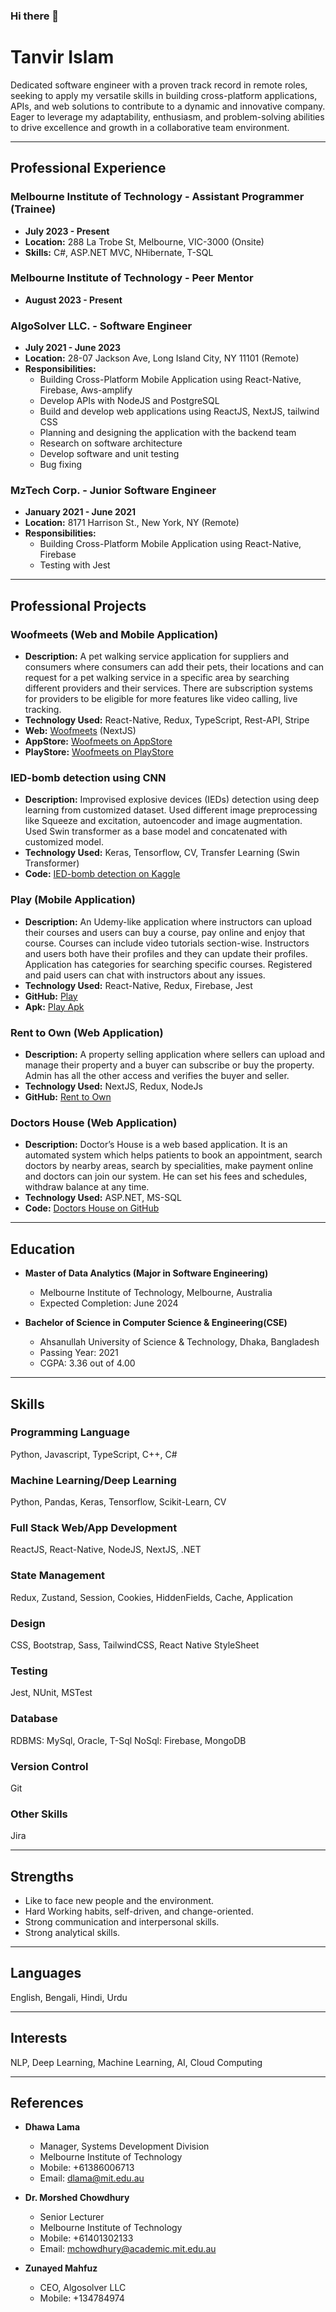 ### Hi there 👋

<!--
**tanvir917/tanvir917** is a ✨ _special_ ✨ repository because its `README.md` (this file) appears on your GitHub profile.

Here are some ideas to get you started:

- 🔭 I’m currently working on ...
- 🌱 I’m currently learning ...
- 👯 I’m looking to collaborate on ...
- 🤔 I’m looking for help with ...
- 💬 Ask me about ...
- 📫 How to reach me: ...
- 😄 Pronouns: ...
- ⚡ Fun fact: ...
-->
# Tanvir Islam

Dedicated software engineer with a proven track record in remote roles, seeking to apply my versatile skills in building cross-platform applications, APIs, and web solutions to contribute to a dynamic and innovative company. Eager to leverage my adaptability, enthusiasm, and problem-solving abilities to drive excellence and growth in a collaborative team environment.

---

## Professional Experience

### Melbourne Institute of Technology - Assistant Programmer (Trainee)
- **July 2023 - Present**
- **Location:** 288 La Trobe St, Melbourne, VIC-3000 (Onsite)
- **Skills:** C#, ASP.NET MVC, NHibernate, T-SQL

### Melbourne Institute of Technology - Peer Mentor
- **August 2023 - Present**

### AlgoSolver LLC. - Software Engineer
- **July 2021 - June 2023**
- **Location:** 28-07 Jackson Ave, Long Island City, NY 11101 (Remote)
- **Responsibilities:**
  - Building Cross-Platform Mobile Application using React-Native, Firebase, Aws-amplify
  - Develop APIs with NodeJS and PostgreSQL
  - Build and develop web applications using ReactJS, NextJS, tailwind CSS
  - Planning and designing the application with the backend team
  - Research on software architecture
  - Develop software and unit testing
  - Bug fixing

### MzTech Corp. - Junior Software Engineer
- **January 2021 - June 2021**
- **Location:** 8171 Harrison St., New York, NY (Remote)
- **Responsibilities:**
  - Building Cross-Platform Mobile Application using React-Native, Firebase
  - Testing with Jest

---

## Professional Projects

### Woofmeets (Web and Mobile Application)
- **Description:** A pet walking service application for suppliers and consumers where consumers can add their pets, their locations and can request for a pet walking service in a specific area by searching different providers and their services. There are subscription systems for providers to be eligible for more features like video calling, live tracking.
- **Technology Used:** React-Native, Redux, TypeScript, Rest-API, Stripe
- **Web:** [Woofmeets](https://www.woofmeets.com) (NextJS)
- **AppStore:** [Woofmeets on AppStore](https://apps.apple.com/au/app/woofmeets/id6443478865)
- **PlayStore:** [Woofmeets on PlayStore](https://play.google.com/store/apps/details?id=com.woofmeets.customer&hl=en_AU&gl=US)

### IED-bomb detection using CNN
- **Description:** Improvised explosive devices (IEDs) detection using deep learning from customized dataset. Used different image preprocessing like Squeeze and excitation, autoencoder and image augmentation. Used Swin transformer as a base model and concatenated with customized model.
- **Technology Used:** Keras, Tensorflow, CV, Transfer Learning (Swin Transformer)
- **Code:** [IED-bomb detection on Kaggle](https://www.kaggle.com/code/tanvirr/ied-bomb-detection-from-waste)

### Play (Mobile Application)
- **Description:** An Udemy-like application where instructors can upload their courses and users can buy a course, pay online and enjoy that course. Courses can include video tutorials section-wise. Instructors and users both have their profiles and they can update their profiles. Application has categories for searching specific courses. Registered and paid users can chat with instructors about any issues.
- **Technology Used:** React-Native, Redux, Firebase, Jest
- **GitHub:** [Play](https://github.com/tanvir917/play)
- **Apk:** [Play Apk](Playing)

### Rent to Own (Web Application)
- **Description:** A property selling application where sellers can upload and manage their property and a buyer can subscribe or buy the property. Admin has all the other access and verifies the buyer and seller.
- **Technology Used:** NextJS, Redux, NodeJs
- **GitHub:** [Rent to Own](https://github.com/tanvir917/property)

### Doctors House (Web Application)
- **Description:** Doctor’s House is a web based application. It is an automated system which helps patients to book an appointment, search doctors by nearby areas, search by specialities, make payment online and doctors can join our system. He can set his fees and schedules, withdraw balance at any time.
- **Technology Used:** ASP.NET, MS-SQL
- **Code:** [Doctors House on GitHub](https://github.com/tanvir917/DoctorsHouse)

---

## Education

- **Master of Data Analytics (Major in Software Engineering)**
  - Melbourne Institute of Technology, Melbourne, Australia
  - Expected Completion: June 2024

- **Bachelor of Science in Computer Science & Engineering(CSE)**
  - Ahsanullah University of Science & Technology, Dhaka, Bangladesh
  - Passing Year: 2021
  - CGPA: 3.36 out of 4.00

---

## Skills

### Programming Language
Python, Javascript, TypeScript, C++, C#

### Machine Learning/Deep Learning
Python, Pandas, Keras, Tensorflow, Scikit-Learn, CV

### Full Stack Web/App Development
ReactJS, React-Native, NodeJS, NextJS, .NET

### State Management
Redux, Zustand, Session, Cookies, HiddenFields, Cache, Application

### Design
CSS, Bootstrap, Sass, TailwindCSS, React Native StyleSheet

### Testing
Jest, NUnit, MSTest

### Database
RDBMS: MySql, Oracle, T-Sql
NoSql: Firebase, MongoDB

### Version Control
Git

### Other Skills
Jira

---

## Strengths

- Like to face new people and the environment.
- Hard Working habits, self-driven, and change-oriented.
- Strong communication and interpersonal skills.
- Strong analytical skills.

---

## Languages

English, Bengali, Hindi, Urdu

---

## Interests

NLP, Deep Learning, Machine Learning, AI, Cloud Computing

---

## References

- **Dhawa Lama**
  - Manager, Systems Development Division
  - Melbourne Institute of Technology
  - Mobile: +61386006713
  - Email: dlama@mit.edu.au

- **Dr. Morshed Chowdhury**
  - Senior Lecturer
  - Melbourne Institute of Technology
  - Mobile: +61401302133
  - Email: mchowdhury@academic.mit.edu.au

- **Zunayed Mahfuz**
  - CEO, Algosolver LLC
  - Mobile: +134784974

